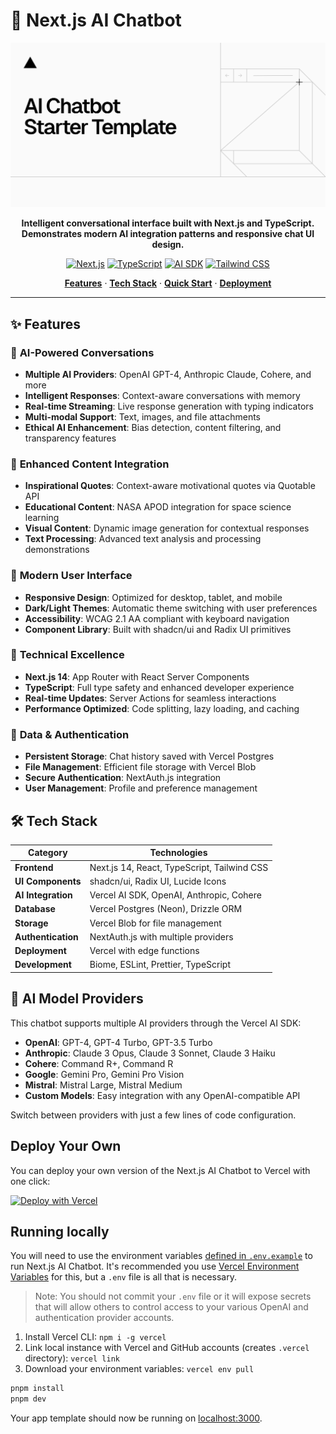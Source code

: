 # 🤖 Next.js AI Chatbot

<div align="center">
  <img alt="Next.js AI Chatbot - Intelligent conversational interface" src="app/(chat)/opengraph-image.png" width="600">

  **Intelligent conversational interface built with Next.js and TypeScript. Demonstrates modern AI integration patterns and responsive chat UI design.**

  [![Next.js](https://img.shields.io/badge/Next.js-14-black?style=for-the-badge&logo=next.js)](https://nextjs.org)
  [![TypeScript](https://img.shields.io/badge/TypeScript-007ACC?style=for-the-badge&logo=typescript&logoColor=white)](https://www.typescriptlang.org)
  [![AI SDK](https://img.shields.io/badge/AI_SDK-Vercel-blue?style=for-the-badge)](https://sdk.vercel.ai)
  [![Tailwind CSS](https://img.shields.io/badge/Tailwind_CSS-38B2AC?style=for-the-badge&logo=tailwind-css&logoColor=white)](https://tailwindcss.com)
</div>

<p align="center">
  <a href="#-features"><strong>Features</strong></a> ·
  <a href="#-tech-stack"><strong>Tech Stack</strong></a> ·
  <a href="#-quick-start"><strong>Quick Start</strong></a> ·
  <a href="#-deployment"><strong>Deployment</strong></a>
</p>

---

## ✨ Features

### 🧠 **AI-Powered Conversations**
- **Multiple AI Providers**: OpenAI GPT-4, Anthropic Claude, Cohere, and more
- **Intelligent Responses**: Context-aware conversations with memory
- **Real-time Streaming**: Live response generation with typing indicators
- **Multi-modal Support**: Text, images, and file attachments
- **Ethical AI Enhancement**: Bias detection, content filtering, and transparency features

### 🌟 **Enhanced Content Integration**
- **Inspirational Quotes**: Context-aware motivational quotes via Quotable API
- **Educational Content**: NASA APOD integration for space science learning
- **Visual Content**: Dynamic image generation for contextual responses
- **Text Processing**: Advanced text analysis and processing demonstrations

### 🎨 **Modern User Interface**
- **Responsive Design**: Optimized for desktop, tablet, and mobile
- **Dark/Light Themes**: Automatic theme switching with user preferences
- **Accessibility**: WCAG 2.1 AA compliant with keyboard navigation
- **Component Library**: Built with shadcn/ui and Radix UI primitives

### 🔧 **Technical Excellence**
- **Next.js 14**: App Router with React Server Components
- **TypeScript**: Full type safety and enhanced developer experience
- **Real-time Updates**: Server Actions for seamless interactions
- **Performance Optimized**: Code splitting, lazy loading, and caching

### 💾 **Data & Authentication**
- **Persistent Storage**: Chat history saved with Vercel Postgres
- **File Management**: Efficient file storage with Vercel Blob
- **Secure Authentication**: NextAuth.js integration
- **User Management**: Profile and preference management

## 🛠️ Tech Stack

| Category | Technologies |
|----------|-------------|
| **Frontend** | Next.js 14, React, TypeScript, Tailwind CSS |
| **UI Components** | shadcn/ui, Radix UI, Lucide Icons |
| **AI Integration** | Vercel AI SDK, OpenAI, Anthropic, Cohere |
| **Database** | Vercel Postgres (Neon), Drizzle ORM |
| **Storage** | Vercel Blob for file management |
| **Authentication** | NextAuth.js with multiple providers |
| **Deployment** | Vercel with edge functions |
| **Development** | Biome, ESLint, Prettier, TypeScript |

## 🤖 AI Model Providers

This chatbot supports multiple AI providers through the Vercel AI SDK:

- **OpenAI**: GPT-4, GPT-4 Turbo, GPT-3.5 Turbo
- **Anthropic**: Claude 3 Opus, Claude 3 Sonnet, Claude 3 Haiku
- **Cohere**: Command R+, Command R
- **Google**: Gemini Pro, Gemini Pro Vision
- **Mistral**: Mistral Large, Mistral Medium
- **Custom Models**: Easy integration with any OpenAI-compatible API

Switch between providers with just a few lines of code configuration.

## Deploy Your Own

You can deploy your own version of the Next.js AI Chatbot to Vercel with one click:

[![Deploy with Vercel](https://vercel.com/button)](https://vercel.com/new/clone?repository-url=https%3A%2F%2Fgithub.com%2Fvercel%2Fai-chatbot&env=AUTH_SECRET,OPENAI_API_KEY&envDescription=Learn%20more%20about%20how%20to%20get%20the%20API%20Keys%20for%20the%20application&envLink=https%3A%2F%2Fgithub.com%2Fvercel%2Fai-chatbot%2Fblob%2Fmain%2F.env.example&demo-title=AI%20Chatbot&demo-description=An%20Open-Source%20AI%20Chatbot%20Template%20Built%20With%20Next.js%20and%20the%20AI%20SDK%20by%20Vercel.&demo-url=https%3A%2F%2Fchat.vercel.ai&stores=[{%22type%22:%22postgres%22},{%22type%22:%22blob%22}])

## Running locally

You will need to use the environment variables [defined in `.env.example`](.env.example) to run Next.js AI Chatbot. It's recommended you use [Vercel Environment Variables](https://vercel.com/docs/projects/environment-variables) for this, but a `.env` file is all that is necessary.

> Note: You should not commit your `.env` file or it will expose secrets that will allow others to control access to your various OpenAI and authentication provider accounts.

1. Install Vercel CLI: `npm i -g vercel`
2. Link local instance with Vercel and GitHub accounts (creates `.vercel` directory): `vercel link`
3. Download your environment variables: `vercel env pull`

```bash
pnpm install
pnpm dev
```

Your app template should now be running on [localhost:3000](http://localhost:3000/).
